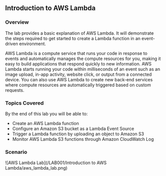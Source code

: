 ## Introduction to AWS Lambda

### Overview
The lab provides a basic explanation of AWS Lambda. It will demonstrate the steps required to get started to create a Lambda function in an event-driven environment.

AWS Lambda is a compute service that runs your code in response to events and automatically manages the compute resources for you, making it easy to build applications that respond quickly to new information. AWS Lambda starts running your code within milliseconds of an event such as an image upload, in-app activity, website click, or output from a connected device. You can also use AWS Lambda to create new back-end services where compute resources are automatically triggered based on custom requests.

### Topics Covered
By the end of this lab you will be able to:

* Create an AWS Lambda function
* Configure an Amazon S3 bucket as a Lambda Event Source
* Trigger a Lambda function by uploading an object to Amazon S3
* Monitor AWS Lambda S3 functions through Amazon CloudWatch Log

### Scenario
![AWS Lambda Lab](/LAB001/Introduction to AWS Lambda/aws_lambda_lab.png)